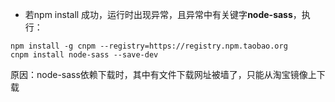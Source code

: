 * 若npm install 成功，运行时出现异常，且异常中有关键字**node-sass**，执行：

```
npm install -g cnpm --registry=https://registry.npm.taobao.org
cnpm install node-sass --save-dev

```
原因：node-sass依赖下载时，其中有文件下载网址被墙了，只能从淘宝镜像上下载